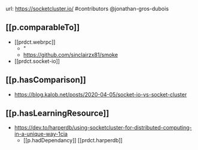 
url: https://socketcluster.io/
#contributors @jonathan-gros-dubois 

## [[p.comparableTo]]

- [[prdct.webrpc]]
  - "
  - https://github.com/sinclairzx81/smoke
- [[prdct.socket-io]]

## [[p.hasComparison]]

- https://blog.kalob.net/posts/2020-04-05/socket-io-vs-socket-cluster

## [[p.hasLearningResource]]

- https://dev.to/harperdb/using-socketcluster-for-distributed-computing-in-a-unique-way-1cia
  - [[p.hadDependancy]] [[prdct.harperdb]]